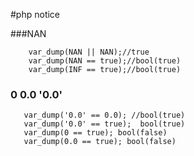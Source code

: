 #php notice

###NAN
```
    var_dump(NAN || NAN);//true
    var_dump(NAN == true);//bool(true)
    var_dump(INF == true);//bool(true)
```

### 0 0.0 '0.0'
```var_dump('0.0' == 0); //bool(true)
   var_dump('0.0' == 0.0); //bool(true)
   var_dump('0.0' == true);  bool(true)
   var_dump(0 == true); bool(false)
   var_dump(0.0 == true); bool(false)
   ```